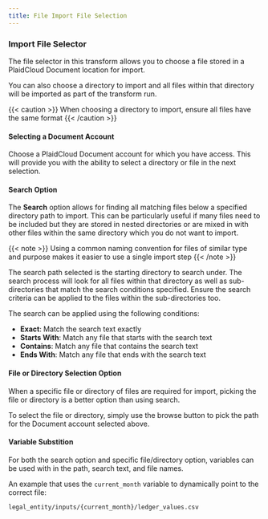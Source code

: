 ```yaml
---
title: File Import File Selection
---
```


### Import File Selector

The file selector in this transform allows you to choose a file stored in a PlaidCloud Document location for import.

You can also choose a directory to import and all files within that directory will be imported as part of the transform run.

{{< caution >}}
When choosing a directory to import, ensure all files have the same format
{{< /caution >}}

#### Selecting a Document Account

Choose a PlaidCloud Document account for which you have access.  This will provide you with the ability to select a directory or file in the next selection.

#### Search Option

The **Search** option allows for finding all matching files below a specified directory path to import.  This can be particularly useful if many files need to be
included but they are stored in nested directories or are mixed in with other files within the same directory which you do not want to import.

{{< note >}}
Using a common naming convention for files of similar type and purpose makes it easier to use a single import step
{{< /note >}}

The search path selected is the starting directory to search under.  The search process will look for all files within that directory as well as sub-directories that
match the search conditions specified.  Ensure the search criteria can be applied to the files within the sub-directories too.

The search can be applied using the following conditions:
 * **Exact**: Match the search text exactly
 * **Starts With**: Match any file that starts with the search text
 * **Contains**: Match any file that contains the search text
 * **Ends With**: Match any file that ends with the search text

#### File or Directory Selection Option

When a specific file or directory of files are required for import, picking the file or directory is a better option than using search.

To select the file or directory, simply use the browse button to pick the path for the Document account selected above.

#### Variable Substition

For both the search option and specific file/directory option, variables can be used with in the path, search text, and file names.

An example that uses the `current_month` variable to dynamically point to the correct file:

```
legal_entity/inputs/{current_month}/ledger_values.csv
```